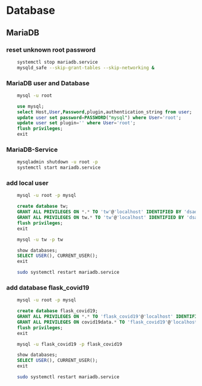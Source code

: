 # Database

## MariaDB

### reset unknown root password

````bash
    systemctl stop mariadb.service
    mysqld_safe --skip-grant-tables --skip-networking &
````

### MariaDB user and Database

````bash
    mysql -u root
````

````sql
    use mysql;
    select Host,User,Password,plugin,authentication_string from user;
    update user set password=PASSWORD("mysql") where User='root';
    update user set plugin='' where User='root';
    flush privileges;
    exit
````

### MariaDB-Service

````bash
    mysqladmin shutdown -u root -p
    systemctl start mariadb.service
````

### add local user

````bash
    mysql -u root -p mysql
````

````sql
    create database tw;
    GRANT ALL PRIVILEGES ON *.* TO 'tw'@'localhost' IDENTIFIED BY 'dsadas' WITH GRANT OPTION;
    GRANT ALL PRIVILEGES ON tw.* TO 'tw'@'localhost' IDENTIFIED BY 'dsadas' WITH GRANT OPTION;
    flush privileges;
    exit
````

````bash
    mysql -u tw -p tw
````

````sql
    show databases;
    SELECT USER(), CURRENT_USER();
    exit
````

````bash
    sudo systemctl restart mariadb.service
````

### add database flask_covid19

````bash
    mysql -u root -p mysql
````

````sql
    create database flask_covid19;
    GRANT ALL PRIVILEGES ON *.* TO 'flask_covid19'@'localhost' IDENTIFIED BY 'flask_covid19pwd';
    GRANT ALL PRIVILEGES ON covid19data.* TO 'flask_covid19'@'localhost' IDENTIFIED BY 'flask_covid19pwd';
    flush privileges;
    exit
````

````bash
    mysql -u flask_covid19 -p flask_covid19
````

````sql
    show databases;
    SELECT USER(), CURRENT_USER();
    exit
````

````bash
    sudo systemctl restart mariadb.service
````
